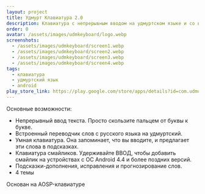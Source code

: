 ```yaml
---
layout: project
title: Удмурт Клавиатура 2.0
description: Клавиатура с непрерывным вводом на удмуртском языке и со встроенным переводчиком
order: 0
avatar: /assets/images/udmkeyboard/logo.webp
screenshots:
  - /assets/images/udmkeyboard/screen1.webp
  - /assets/images/udmkeyboard/screen2.webp
  - /assets/images/udmkeyboard/screen3.webp
  - /assets/images/udmkeyboard/screen4.webp
tags:
  - клавиатура
  - удмуртский язык
  - android
play_store_link: https://play.google.com/store/apps/details?id=com.udmurtlyk.extrainputmethod.latin
---
```


Основные возможности:
- Непрерывный ввод текста. Просто скользите пальцем от буквы к букве.
- Встроенный переводчик слов с русского языка на удмуртский.
- Умная клавиатура. Она запоминает, что вы вводите, и предлагает эти слова в подсказках.
- Клавиатура смайликов. Удерживайте ВВОД, чтобы добавить смайлик на устройствах с ОС Android 4.4 и более поздних версий.
- Подсказки-дополнения, исправления и прогнозирование слов.
- 4 темы

Основан на AOSP-клавиатуре

